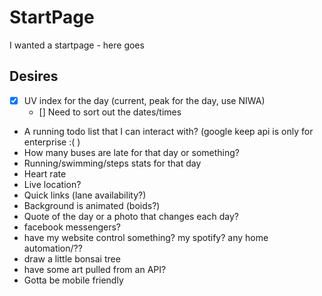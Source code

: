 # StartPage

I wanted a startpage - here goes

## Desires

- [X] UV index for the day (current, peak for the day, use NIWA)
  - [] Need to sort out the dates/times
- A running todo list that I can interact with? (google keep api is only for enterprise :( )
- How many buses are late for that day or something?
- Running/swimming/steps stats for that day
- Heart rate
- Live location?
- Quick links (lane availability?)
- Background is animated (boids?)
- Quote of the day or a photo that changes each day?
- facebook messengers?
- have my website control something? my spotify? any home automation/??
- draw a little bonsai tree
- have some art pulled from an API?
- Gotta be mobile friendly
